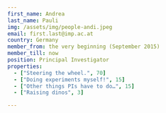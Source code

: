 ```yaml
---
first_name: Andrea
last_name: Pauli
img: /assets/img/people-andi.jpeg
email: first.last@imp.ac.at
country: Germany
member_from: the very beginning (September 2015)
member_till: now
position: Principal Investigator
properties:
  - ["Steering the wheel.", 70]
  - ["Doing experiments myself!", 15]
  - ["Other things PIs have to do…", 15]
  - ["Raising dinos", 3]

---
```

